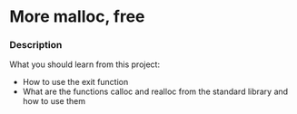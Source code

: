 # More malloc, free

### Description

What you should learn from this project:

* How to use the exit function
* What are the functions calloc and realloc from the standard library and how to use them
